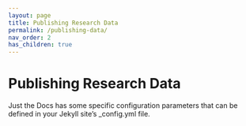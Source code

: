 ```yaml
---
layout: page
title: Publishing Research Data
permalink: /publishing-data/
nav_order: 2
has_children: true
---
```


# Publishing Research Data
<p class="fs-6 fw-300">Just the Docs has some specific configuration parameters that can be defined in your Jekyll site’s _config.yml file.</p>

